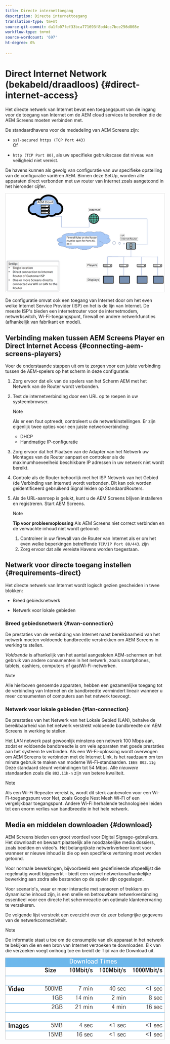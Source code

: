 ```yaml
---
title: Directe internettoegang
description: Directe internettoegang
translation-type: tm+mt
source-git-commit: da1fb07fef33bca771693f8bd4cc7bce256d808e
workflow-type: tm+mt
source-wordcount: '697'
ht-degree: 0%

---
```



# Direct Internet Network (bekabeld/draadloos) {#direct-internet-access}

Het directe netwerk van Internet bevat een toegangspunt van de ingang voor de toegang van Internet om de AEM cloud services te bereiken die de AEM Screens moeten verbinden met.

De standaardhavens voor de mededeling van AEM Screens zijn:
* `ssl-secured https (TCP Port 443)`
   <br>Of</br>

* `http (TCP Port 80)`, als uw specifieke gebruikscase dat niveau van veiligheid niet vereist.

De havens kunnen als gevolg van configuratie van uw specifieke opstelling van de configuratie variëren AEM. Binnen deze SetUp, worden alle apparaten direct verbonden met uw router van Internet zoals aangetoond in het hieronder cijfer.

![](/help/assets/direct-access-2.png)

De configuratie omvat ook een toegang van Internet door om het even welke Internet Service Provider (ISP) en het is de lijn van Internet. De meeste ISP&#39;s bieden een internetrouter voor de internetmodem, netwerkswitch, Wi-Fi-toegangspunt, firewall en andere netwerkfuncties (afhankelijk van fabrikant en model).

## Verbinding maken tussen AEM Screens Player en Direct Internet Access {#connecting-aem-screens-players}

Voer de onderstaande stappen uit om te zorgen voor een juiste verbinding tussen de AEM-spelers op het scherm in deze configuratie:

1. Zorg ervoor dat elk van de spelers van het Scherm AEM met het Netwerk van de Router wordt verbonden.
1. Test de internetverbinding door een URL op te roepen in uw systeembrowser.

   >[!NOTE]
   >Als er een fout optreedt, controleert u de netwerkinstellingen. Er zijn eigenlijk twee opties voor een juiste netwerkverbinding:
   >* DHCP
   >* Handmatige IP-configuratie


1. Zorg ervoor dat het Plaatsen van de Adapter van het Netwerk uw Montages van de Router aanpast en controleer als de maximumhoeveelheid beschikbare IP adressen in uw netwerk niet wordt bereikt.

1. Controle als de Router behoorlijk met het ISP Netwerk van het Gebied (de Verbinding van Internet) wordt verbonden. Dit kan ook worden geïdentificeerd gebruikend Signal leiden op StandaardRouters.
1. Als de URL-aanroep is gelukt, kunt u de AEM Screens blijven installeren en registreren. Start AEM Screens.

   >[!NOTE]
   >**Tip voor probleemoplossing**
   >Als AEM Screens niet correct verbinden en de verwachte inhoud niet wordt getoond:
   >
   >1. Controleer in uw firewall van de Router van Internet als er om het even welke beperkingen betreffende `TCP/IP Port 80/443`. zijn
   >1. Zorg ervoor dat alle vereiste Havens worden toegestaan.


## Netwerk voor directe toegang instellen {#requirements-direct}

Het directe netwerk van Internet wordt logisch gezien gescheiden in twee blokken:

* Breed gebiedsnetwerk

* Netwerk voor lokale gebieden

### Breed gebiedsnetwerk {#wan-connection}

De prestaties van de verbinding van Internet naast bereikbaarheid van het netwerk moeten voldoende bandbreedte verstrekken om AEM Screens in werking te stellen.

*Voldoende* is afhankelijk van het aantal aangesloten AEM-schermen en het gebruik van andere consumenten in het netwerk, zoals smartphones, tablets, cashiers, computers of gastWi-Fi-netwerken.

>[!NOTE]
>Alle hierboven genoemde apparaten, hebben een gezamenlijke toegang tot de verbinding van Internet en de bandbreedte vermindert lineair wanneer u meer consumenten of computers aan het netwerk toevoegt.

### Netwerk voor lokale gebieden {#lan-connection}

De prestaties van het Netwerk van het Lokale Gebied (LAN), behalve de bereikbaarheid van het netwerk verstrekt voldoende bandbreedte om AEM Screens in werking te stellen.

Het LAN netwerk past gewoonlijk minstens een netwerk 100 Mbps aan, zodat er voldoende bandbreedte is om vele apparaten met goede prestaties aan het systeem te verbinden.
Als een Wi-Fi-oplossing wordt overwogen om AEM Screens te verbinden met de Internet Link, is het raadzaam om ten minste gebruik te maken van moderne Wi-Fi-standaarden. `IEEE 802.11g` Deze standaard steunt verbindingen tot 54 Mbps. Alle *nieuwere* standaarden zoals die `802.11h-n` zijn van betere kwaliteit.

>[!NOTE]
>Als een Wi-Fi Repeater vereist is, wordt dit sterk aanbevolen voor een Wi-Fi-toegangspunt voor Net, zoals Google Nest Mesh Wi-Fi of een vergelijkbaar toegangspunt. Andere Wi-Fi herhalende technologieën leiden tot een enorm verlies van bandbreedte in het hele netwerk.

## Media en middelen downloaden {#download}

AEM Screens bieden een groot voordeel voor Digital Signage-gebruikers. Het downloadt en bewaart plaatselijk alle noodzakelijke media dossiers, zoals beelden en video&#39;s. Het belangrijkste netwerkverkeer komt voor wanneer er nieuwe inhoud is die op een specifieke vertoning moet worden getoond.

Voor normale bewerkingen, bijvoorbeeld een gedefinieerde afspeellijst die regelmatig wordt bijgewerkt - biedt een vrijwel netwerkonafhankelijke bewerking aan zodra alle bestanden op de speler zijn opgeslagen.

Voor scenario&#39;s, waar er meer interactie met sensoren of trekkers en dynamische inhoud zijn, is een snelle en betrouwbare netwerkverbinding essentieel voor een directe het schermreactie om optimale klantenervaring te verzekeren.

De volgende lijst verstrekt een overzicht over de zeer belangrijke gegevens van de netwerkconnectiviteit.

>[!NOTE]
>De informatie staat u toe om de consumptie van elk apparaat in het netwerk te bekijken die en een bron van Internet verzoeken te downloaden. Elk van die verzoeken voegt omhoog toe en breidt de Tijd van de Download uit.

![](/help/assets/download-times-direct.png)

